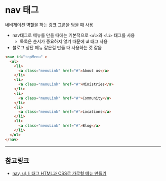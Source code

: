 # nav 태그
네비게이션 역할을 하는 링크 그룹을 담을 때 사용
* nav태그로 메뉴를 만들 때에는 기본적으로 `<ul>`와 `<li>` 태그를 사용
  * 목록은 순서가 중요하지 않기 때문에 ul 태그 사용
* 블로그 상단 메뉴 같은걸 만들 때 사용하는 것 같음
  
```html
<nav id="topMenu" >
  <ul>
    <li>
      <a class="menuLink" href="#">About us</a>
    </li>
    <li>
      <a class="menuLink" href="#">Ministries</a>
    </li> 
    <li>
      <a class="menuLink" href="#">Community</a>
    </li>
    <li>
      <a class="menuLink" href="#">Locations</a>
    </li> 
    <li>
      <a class="menuLink" href="#">Blog</a>
    </li>
  </ul>
</nav>
```
  
***
## 참고링크 
* [nav, ul, li 태그 HTML과 CSS로 가로형 메뉴 만들기](https://unikys.tistory.com/333)
